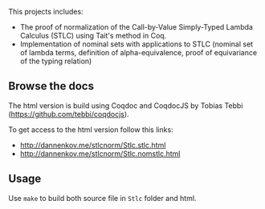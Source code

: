 This projects includes:
* The proof of normalization of the Call-by-Value Simply-Typed Lambda
  Calculus (STLC) using Tait's method in Coq.
* Implementation of nominal sets with applications to STLC (nominal
set of lambda terms, definition of alpha-equivalence, proof of
equivariance of the typing relation)


Browse the docs
-----------
The html version is build using Coqdoc and CoqdocJS by Tobias Tebbi (https://github.com/tebbi/coqdocjs).

To get access to the html version follow this links:

* http://dannenkov.me/stlcnorm/Stlc.stlc.html
* http://dannenkov.me/stlcnorm/Stlc.nomstlc.html

Usage
-----

Use `make` to build both source file in `Stlc` folder and html.
